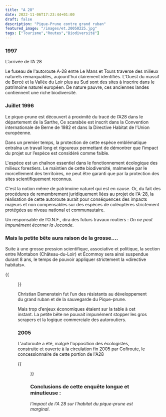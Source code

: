 ```yaml
---
title: "A 28"
date: 2022-11-06T17:23:44+01:00
draft: false
description: "Pique-Prune contre grand ruban"
featured_image: "/images/et.20050225.jpg"
tags: ["Tourisme","Routes","Biodiversité"]
---
```



### 1997

L’arrivée de l’A 28
  
Le fuseau de l'autoroute A-28 entre Le Mans et Tours traverse des milieux 
naturels remarquables, aujourd'hui clairement identifiés. 
L'Ouest du massif de Bercé et la Vallée du Loir plus au Sud sont des sites
à inscrire dans le patrimoine naturel européen. De nature pauvre, 
ces anciennes landes contiennent une riche biodiversité.

### Juillet 1996
Le pique-prune est découvert à proximité du tracé de l’A28 dans le département de la Sarthe,
Ce scarabée est inscrit dans la Convention internationale de Berne de 1982 et dans 
la Directive Habitat de l’Union européenne.

Dans un premier temps, la protection de cette espèce emblématique entraîna un travail
long et rigoureux permettant de démontrer que l’impact du projet sur l’espèce 
est considéré comme faible.

L'espèce est un chaînon essentiel dans le fonctionnement écologique des milieux forestiers.
Le maintien de cette biodiversité, malmenée par le morcellement des territoires, 
ne peut être garanti que par la protection des sites scientifiquement reconnus. 

C'est la notion même de patrimoine naturel qui est en cause.
 Or, du fait des procédures de remembrement juridiquement liées au projet 
 de l'A-28, la réalisation de cette autoroute aurait pour conséquences des
 impacts majeurs et non compensables sur des espèces de coléoptères strictement 
 protégées au niveau national et communautaire.

Un responsable de l’O.N.F., dira des futurs travaux routiers :
 *On ne peut impunément écorner la Joconde.* 
  
### Mais la petite bête aura raison de la grosse….
  
Suite à une grosse pression scientifique,
  associative et politique, la section entre Montabon (Château-du-Loir) et 
  Écommoy sera ainsi suspendue durant 8 ans, le temps de pouvoir appliquer 
  strictement la «directive habitats».

{{<figure src="/images/articles/christian.jpg" title="Christian Damenstein, président des Amis de la forêt de Bercé">}}
  
Christian Damenstein fut l’un des résistants au développement
du grand ruban et de la sauvegarde du Pique-prune.

Mais trop d’enjeux économiques étaient sur la table à cet instant.
  La petite bête ne pouvait impunément stopper les gros scrapers 
  et la logique commerciale des autoroutiers.

### 2005
L'autoroute a été, malgré l'opposition des écologistes, construite et ouverte
  à la circulation fin 2005 par Cofiroute, le concessionnaire de cette portion de l'A28

{{<figure src="/images/articles/carte2007.jpg" title="en pointillés, la zone gelée durant 8 ans">}}

### Conclusions de cette enquête longue et minutieuse : 
 *l'impact de l'A 28 sur l'habitat du pique-prune est marginal*.
